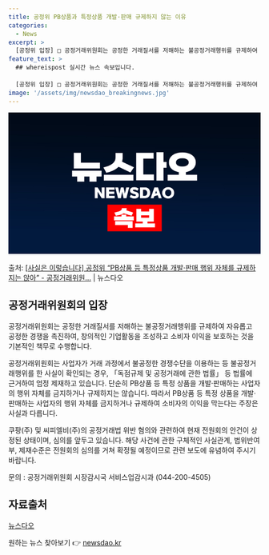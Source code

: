 ```yaml
---
title: 공정위 PB상품과 특정상품 개발·판매 규제하지 않는 이유
categories:
  - News
excerpt: >
  [공정위 입장] □ 공정거래위원회는 공정한 거래질서를 저해하는 불공정거래행위를 규제하여 자유롭고 공정한 경쟁…
feature_text: >
  ## whereispost 실시간 뉴스 속보입니다.

  [공정위 입장] □ 공정거래위원회는 공정한 거래질서를 저해하는 불공정거래행위를 규제하여 자유롭고 공정한 경쟁…
image: '/assets/img/newsdao_breakingnews.jpg'
---
```


![뉴스다오 속보](/assets/img/newsdao_breakingnews.jpg)

<p>출처: <a href="https://newsdao.kr/3867" rel="dofollow">[사실은 이렇습니다] 공정위 “PB상품 등 특정상품 개발·판매 행위 자체를 규제하지는 않아” - 공정거래위원…</a> | 뉴스다오</p>

<h2 data-ke-size="size26">공정거래위원회의 입장</h2>

<p data-ke-size="size16">공정거래위원회는 공정한 거래질서를 저해하는 불공정거래행위를 규제하여 자유롭고 공정한 경쟁을 촉진하여, 창의적인 기업활동을 조성하고 소비자 이익을 보호하는 것을 기본적인 책무로 수행합니다.</p>

<p data-ke-size="size16">공정거래위원회는 사업자가 거래 과정에서 불공정한 경쟁수단을 이용하는 등 불공정거래행위를 한 사실이 확인되는 경우, 「독점규제 및 공정거래에 관한 법률」 등 법률에 근거하여 엄정 제재하고 있습니다. 단순히 PB상품 등 특정 상품을 개발·판매하는 사업자의 행위 자체를 금지하거나 규제하지는 않습니다. 따라서 PB상품 등 특정 상품을 개발·판매하는 사업자의 행위 자체를 금지하거나 규제하여 소비자의 이익을 막는다는 주장은 사실과 다릅니다.</p>

<p data-ke-size="size16">쿠팡(주) 및 씨피엘비(주)의 공정거래법 위반 혐의와 관련하여 현재 전원회의 안건이 상정된 상태이며, 심의를 앞두고 있습니다. 해당 사건에 관한 구체적인 사실관계, 법위반여부, 제재수준은 전원회의 심의를 거쳐 확정될 예정이므로 관련 보도에 유념하여 주시기 바랍니다.</p>

<p data-ke-size="size16">문의 : 공정거래위원회 시장감시국 서비스업감시과 (044-200-4505)</p>

<h2 data-ke-size="size26">자료출처</h2>

<p data-ke-size="size16"><a href="https://newsdao.kr/3867">뉴스다오</a></p> 

원하는 뉴스 찾아보기 👉 <a href="https://newsdao.kr" rel="dofollow">newsdao.kr</a>


